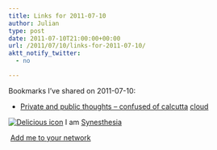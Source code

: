 ```yaml
---
title: Links for 2011-07-10
author: Julian
type: post
date: 2011-07-10T21:00:00+00:00
url: /2011/07/10/links-for-2011-07-10/
aktt_notify_twitter:
  - no

---
```

Bookmarks I&#8217;ve shared on 2011-07-10:

  * [Private and public thoughts &ndash; confused of calcutta][1] 
    [cloud][2] </li> </ul> 
    
    <p class="deliciouslink">
      <a href="http://del.icio.us/synesthesia" title="See all my bookmarks on del.icio.us"><img src="https://www.synesthesia.co.uk/images/deliciousicon.jpg" alt="Delicious icon" /></a>&nbsp;I am <a href="http://del.icio.us/synesthesia" title="See all my bookmarks on del.icio.us">Synesthesia</a>
    </p>
    
    <p class="deliciouslink">
      <a href="http://del.icio.us/network?add=synesthesia" title="Add me to your del.icio.us network"><img src="https://www.synesthesia.co.uk/images/add.gif" alt="" /></a>&nbsp;<a href="http://del.icio.us/network?add=synesthesia" title="Add me to your del.icio.us network">Add me to your network</a>
    </p>

 [1]: http://confusedofcalcutta.com/2011/07/09/private-and-public-thoughts/comment-page-1/#comment-734360
 [2]: http://www.delicious.com/synesthesia/cloud